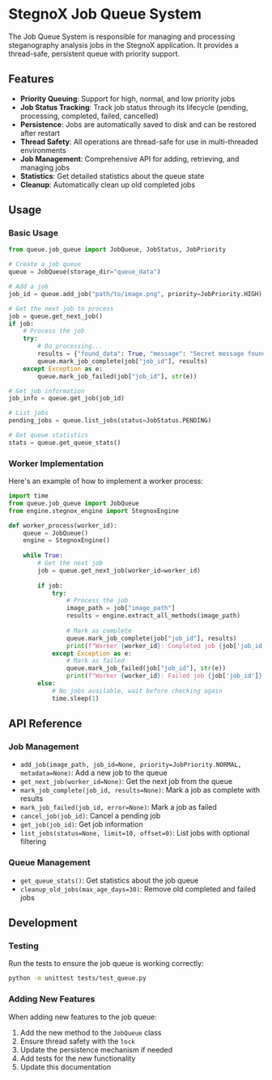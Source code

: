 # StegnoX Job Queue System

The Job Queue System is responsible for managing and processing steganography analysis jobs in the StegnoX application. It provides a thread-safe, persistent queue with priority support.

## Features

- **Priority Queuing**: Support for high, normal, and low priority jobs
- **Job Status Tracking**: Track job status through its lifecycle (pending, processing, completed, failed, cancelled)
- **Persistence**: Jobs are automatically saved to disk and can be restored after restart
- **Thread Safety**: All operations are thread-safe for use in multi-threaded environments
- **Job Management**: Comprehensive API for adding, retrieving, and managing jobs
- **Statistics**: Get detailed statistics about the queue state
- **Cleanup**: Automatically clean up old completed jobs

## Usage

### Basic Usage

```python
from queue.job_queue import JobQueue, JobStatus, JobPriority

# Create a job queue
queue = JobQueue(storage_dir="queue_data")

# Add a job
job_id = queue.add_job("path/to/image.png", priority=JobPriority.HIGH)

# Get the next job to process
job = queue.get_next_job()
if job:
    # Process the job
    try:
        # Do processing...
        results = {"found_data": True, "message": "Secret message found"}
        queue.mark_job_complete(job["job_id"], results)
    except Exception as e:
        queue.mark_job_failed(job["job_id"], str(e))

# Get job information
job_info = queue.get_job(job_id)

# List jobs
pending_jobs = queue.list_jobs(status=JobStatus.PENDING)

# Get queue statistics
stats = queue.get_queue_stats()
```

### Worker Implementation

Here's an example of how to implement a worker process:

```python
import time
from queue.job_queue import JobQueue
from engine.stegnox_engine import StegnoxEngine

def worker_process(worker_id):
    queue = JobQueue()
    engine = StegnoxEngine()
    
    while True:
        # Get the next job
        job = queue.get_next_job(worker_id=worker_id)
        
        if job:
            try:
                # Process the job
                image_path = job["image_path"]
                results = engine.extract_all_methods(image_path)
                
                # Mark as complete
                queue.mark_job_complete(job["job_id"], results)
                print(f"Worker {worker_id}: Completed job {job['job_id']}")
            except Exception as e:
                # Mark as failed
                queue.mark_job_failed(job["job_id"], str(e))
                print(f"Worker {worker_id}: Failed job {job['job_id']}: {str(e)}")
        else:
            # No jobs available, wait before checking again
            time.sleep(1)
```

## API Reference

### Job Management

- `add_job(image_path, job_id=None, priority=JobPriority.NORMAL, metadata=None)`: Add a new job to the queue
- `get_next_job(worker_id=None)`: Get the next job from the queue
- `mark_job_complete(job_id, results=None)`: Mark a job as complete with results
- `mark_job_failed(job_id, error=None)`: Mark a job as failed
- `cancel_job(job_id)`: Cancel a pending job
- `get_job(job_id)`: Get job information
- `list_jobs(status=None, limit=10, offset=0)`: List jobs with optional filtering

### Queue Management

- `get_queue_stats()`: Get statistics about the job queue
- `cleanup_old_jobs(max_age_days=30)`: Remove old completed and failed jobs

## Development

### Testing

Run the tests to ensure the job queue is working correctly:

```bash
python -m unittest tests/test_queue.py
```

### Adding New Features

When adding new features to the job queue:

1. Add the new method to the `JobQueue` class
2. Ensure thread safety with the `lock`
3. Update the persistence mechanism if needed
4. Add tests for the new functionality
5. Update this documentation
